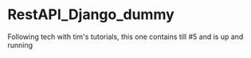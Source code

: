 # RestAPI_Django_dummy
Following tech with tim's tutorials, this one contains till #5 and is up and running
